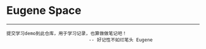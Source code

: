 # Eugene Space

---
    提交学习demo到此仓库，用于学习记录，也算做做笔记吧！
                                  -- 好记性不如烂笔头 Eugene

